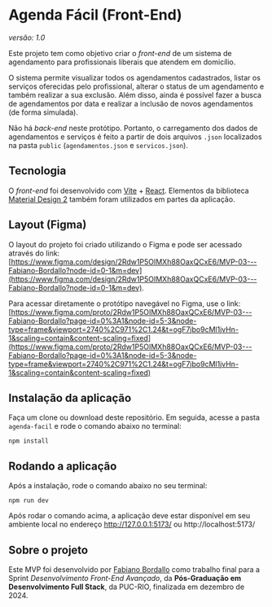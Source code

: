 # Agenda Fácil (Front-End)

_versão: 1.0_

Este projeto tem como objetivo criar o _front-end_ de um sistema de agendamento para profissionais liberais que atendem em domicílio. 

O sistema permite visualizar todos os agendamentos cadastrados, listar os serviços oferecidas pelo profissional, alterar o status de um agendamento e também realizar a sua exclusão. Além disso, ainda é possível fazer a busca de agendamentos por data e realizar a inclusão de novos agendamentos (de forma simulada).

Não há _back-end_ neste protótipo. Portanto, o carregamento dos dados de agendamentos e serviços é feito a partir de dois arquivos `.json` localizados na pasta `public` (`agendamentos.json` e `servicos.json`).

## Tecnologia

O _front-end_ foi desenvolvido com [Vite](https://vite.dev/) + [React](https://react.dev/). Elementos da biblioteca [Material Design 2](https://m2.material.io/) também foram utilizados em partes da aplicação.

## Layout (Figma)

O layout do projeto foi criado utilizando o Figma e pode ser acessado através do link: [https://www.figma.com/design/2Rdw1P5OIMXh88OaxQCxE6/MVP-03---Fabiano-Bordallo?node-id=0-1&m=dev](https://www.figma.com/design/2Rdw1P5OIMXh88OaxQCxE6/MVP-03---Fabiano-Bordallo?node-id=0-1&m=dev).

Para acessar diretamente o protótipo navegável no Figma, use o link: [https://www.figma.com/proto/2Rdw1P5OIMXh88OaxQCxE6/MVP-03---Fabiano-Bordallo?page-id=0%3A1&node-id=5-3&node-type=frame&viewport=2740%2C971%2C1.24&t=ogF7jbo9cMl1jvHn-1&scaling=contain&content-scaling=fixed](https://www.figma.com/proto/2Rdw1P5OIMXh88OaxQCxE6/MVP-03---Fabiano-Bordallo?page-id=0%3A1&node-id=5-3&node-type=frame&viewport=2740%2C971%2C1.24&t=ogF7jbo9cMl1jvHn-1&scaling=contain&content-scaling=fixed)

## Instalação da aplicação

Faça um clone ou download deste repositório. Em seguida, acesse a pasta `agenda-facil` e rode o comando abaixo no terminal:

`npm install`

## Rodando a aplicação

Após a instalação, rode o comando abaixo no seu terminal:

`npm run dev`

Após rodar o comando acima, a aplicação deve estar disponível em seu ambiente local no endereço http://127.0.0.1:5173/ ou http://localhost:5173/

## Sobre o projeto

Este MVP foi desenvolvido por [Fabiano Bordallo](https://github.com/billbordallo) como trabalho final para a Sprint _Desenvolvimento Front-End Avançado_, da **Pós-Graduação em Desenvolvimento Full Stack**, da PUC-RIO, finalizada em dezembro de 2024.